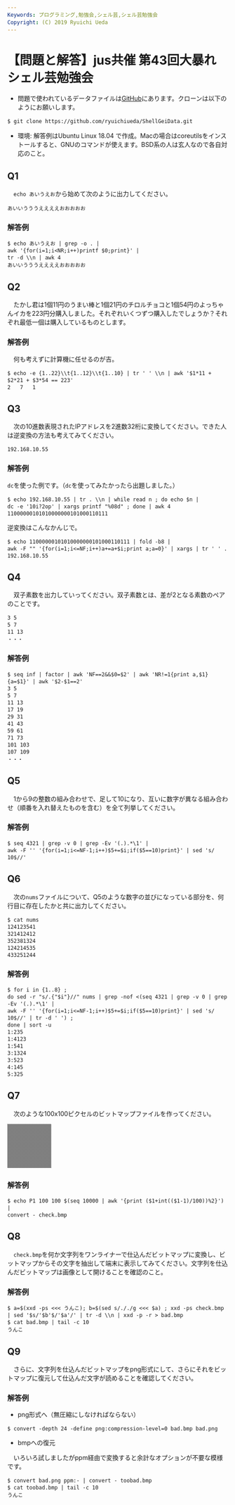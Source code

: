 ```yaml
---
Keywords: プログラミング,勉強会,シェル芸,シェル芸勉強会
Copyright: (C) 2019 Ryuichi Ueda
---
```


# 【問題と解答】jus共催 第43回大暴れシェル芸勉強会


* 問題で使われているデータファイルは[GitHub](https://github.com/ryuichiueda/ShellGeiData/tree/master/vol.43)にあります。クローンは以下のようにお願いします。

```bash
$ git clone https://github.com/ryuichiueda/ShellGeiData.git
```


* 環境: 解答例はUbuntu Linux 18.04 で作成。Macの場合はcoreutilsをインストールすると、GNUのコマンドが使えます。BSD系の人は玄人なので各自対応のこと。


## Q1

　`echo あいうえお`から始めて次のように出力してください。

```
あいいうううええええおおおおお
```

### 解答例

```
$ echo あいうえお | grep -o . |
awk '{for(i=1;i<NR;i++)printf $0;print}' |
tr -d \\n | awk 4
あいいうううええええおおおおお
```

## Q2

　たかし君は1個11円のうまい棒と1個21円のチロルチョコと1個54円のよっちゃんイカを223円分購入しました。それぞれいくつずつ購入したでしょうか？それぞれ最低一個は購入しているものとします。

### 解答例

　何も考えずに計算機に任せるのが吉。

```
$ echo -e {1..22}\\t{1..12}\\t{1..10} | tr ' ' \\n | awk '$1*11 + $2*21 + $3*54 == 223'
2	7	1
```

## Q3

　次の10進数表現されたIPアドレスを2進数32桁に変換してください。できた人は逆変換の方法も考えてみてください。

```
192.168.10.55
```

### 解答例

`dc`を使った例です。（`dc`を使ってみたかったら出題しました。）

```
$ echo 192.168.10.55 | tr . \\n | while read n ; do echo $n |
dc -e '10i?2op' | xargs printf "%08d" ; done | awk 4
11000000101010000000101000110111
```

逆変換はこんなかんじで。

```
$ echo 11000000101010000000101000110111 | fold -b8 |
awk -F "" '{for(i=1;i<=NF;i++)a+=a+$i;print a;a=0}' | xargs | tr ' ' .
192.168.10.55
```

## Q4

　双子素数を出力していってください。双子素数とは、差が2となる素数のペアのことです。

```
3 5
5 7
11 13
・・・
```

### 解答例

```
$ seq inf | factor | awk 'NF==2&&$0=$2' | awk 'NR!=1{print a,$1}{a=$1}' | awk '$2-$1==2'
3 5
5 7
11 13
17 19
29 31
41 43
59 61
71 73
101 103
107 109
・・・
```

## Q5

　1から9の整数の組み合わせで、足して10になり、互いに数字が異なる組み合わせ（順番を入れ替えたものを含む）を全て列挙してください。

### 解答例

```
$ seq 4321 | grep -v 0 | grep -Ev '(.).*\1' |
awk -F '' '{for(i=1;i<=NF-1;i++)$5+=$i;if($5==10)print}' | sed 's/ 10$//'
```

## Q6

　次の`nums`ファイルについて、Q5のような数字の並びになっている部分を、何行目に存在したかと共に出力してください。

```
$ cat nums
124123541
321412412
352381324
124214535
433251244
```

### 解答例

```
$ for i in {1..8} ;
do sed -r "s/.{"$i"}//" nums | grep -nof <(seq 4321 | grep -v 0 | grep -Ev '(.).*\1' |
awk -F '' '{for(i=1;i<=NF-1;i++)$5+=$i;if($5==10)print}' | sed 's/ 10$//' | tr -d ' ') ;
done | sort -u
1:235
1:4123
1:541
3:1324
3:523
4:145
5:325
```

## Q7

　次のような100x100ピクセルのビットマップファイルを作ってください。

![](./check.bmp)

### 解答例

```
$ echo P1 100 100 $(seq 10000 | awk '{print ($1+int(($1-1)/100))%2}') |
convert - check.bmp
```

## Q8

　`check.bmp`を何か文字列をワンライナーで仕込んだビットマップに変換し、ビットマップからその文字を抽出して端末に表示してみてください。文字列を仕込んだビットマップは画像として開けることを確認のこと。

### 解答例

```
$ a=$(xxd -ps <<< うんこ); b=$(sed s/././g <<< $a) ; xxd -ps check.bmp | sed '$s/'$b'$/'$a'/' | tr -d \\n | xxd -p -r > bad.bmp
$ cat bad.bmp | tail -c 10
うんこ
```

## Q9

　さらに、文字列を仕込んだビットマップをpng形式にして、さらにそれをビットマップに復元して仕込んだ文字が読めることを確認してください。


### 解答例

* png形式へ（無圧縮にしなければならない）

```
$ convert -depth 24 -define png:compression-level=0 bad.bmp bad.png
```

* bmpへの復元

　いろいろ試しましたがppm経由で変換すると余計なオプションが不要な模様です。

```
$ convert bad.png ppm:- | convert - toobad.bmp
$ cat toobad.bmp | tail -c 10
うんこ
```

